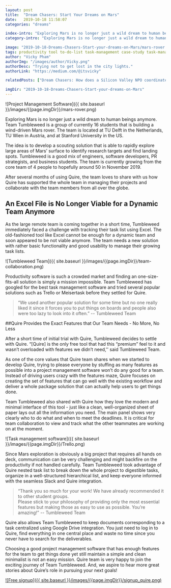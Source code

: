 ```yaml
---
layout: post
title:  "Dream Chasers: Start Your Dreams on Mars"
date:   2019-10-18 11:58:07
categories: "dreams"

index-intro: "Exploring Mars is no longer just a wild dream to human beings anymore. Team Tumbleweed is a group of currently 16 students that is building a wind-driven Mars rover. The team is located at TU Delft in the Netherlands, TU Wien in Austria, and at Stanford University in the US."
category-intro: "Exploring Mars is no longer just a wild dream to human beings anymore. Team Tumbleweed is a group of currently 16 students that is building a wind-driven Mars rover. The team is located at TU Delft in the Netherlands, TU Wien in Austria, and at Stanford University in the US."

image: "2019-10-18-Dreams-Chasers-Start-your-dreams-on-Mars/mars-rover.png"
tags: productivity tool to-do-list task-management case-study task-management-software project-management-software Quire Trello Kanban-board
author: "Vicky Pham"
authorImg: "/images/author/Vicky.png"
authorDesc: "Trying not to get lost in the city lights."
authorLink: "https://medium.com/@itsvicky"

relatedPosts: ["Dream Chasers: How does a Silicon Valley NPO coordinate with 400 volunteers?", "Dream Chasers: Building a dream school together in Austria", "Dream Chasers: Making a Safer and Cleaner Space Environment"]

imgDir: "2019-10-18-Dreams-Chasers-Start-your-dreams-on-Mars"
---
```


![Project Management Software]({{ site.baseurl }}/images/{{page.imgDir}}/mars-rover.png)

Exploring Mars is no longer just a wild dream to human beings anymore. Team Tumbleweed is a group of currently 16 students that is building a wind-driven Mars rover. The team is located at TU Delft in the Netherlands, TU Wien in Austria, and at Stanford University in the US. 

The idea is to develop a scouting solution that is able to rapidly explore large areas of Mars’ surface to identify research targets and find landing spots. Tumbleweed is a good mix of engineers, software developers, PR strategists, and business students. The team is currently growing from the core team of 4 people to hopefully around 50 in November 2019.

After several months of using Quire, the team loves to share with us how Quire has supported the whole team in managing their projects and collaborate with the team members from all over the globe.

## An Excel File is No Longer Viable for a Dynamic Team Anymore

As the large remote team is coming together in a short time, Tumbleweed immediately faced a challenge with tracking their task list using Excel. The old-fashioned tool like Excel cannot be enough for a dynamic team and soon appeared to be not viable anymore. The team needs a new solution with rather basic functionality and good usability to manage their growing task lists. 

![Tumbleweed Team]({{ site.baseurl }}/images/{{page.imgDir}}/team-collaboration.png)

Productivity software is such a crowded market and finding an one-size-fits-all solution is simply a mission impossible. Team Tumbleweed has googled for the best task management software and tried several popular solutions such as Trello or Meisertask before they settled for Quire.

>“We used another popular solution for some time but no one really liked it since it forces you to put things on boards and people also were too lazy to look into it often.” -- Tumbleweed Team<br>

##Quire Provides the Exact Features that Our Team Needs - No More, No Less

After a short time of initial trial with Quire, Tumbleweed decides to settle with Quire. “[Quire] is the only free tool that had this “premium” feel to it and wasn’t overloaded with features we didn’t need,'' said Tumbleweed Team.

As one of the core values that Quire team shares when we started to develop Quire, trying to please everyone by stuffing as many features as possible into a project management software won’t do any good for a team. Instead of driving users crazy with the features maze, Quire focuses on creating the set of features that can go well with the existing workflow and deliver a whole package solution that can actually help users to get things done.

Team Tumbleweed also shared with Quire how they love the modern and minimal interface of this tool - just like a clean, well-organized sheet of paper lays out all the information you need. The main panel shows very clearly who to do what and when to meet the deadlines. It is critical for team collaboration to view and track what the other teammates are working on at the moment. 

![Task management software]({{ site.baseurl }}/images/{{page.imgDir}}/Trello.png)

Since Mars exploration is obviously a big project that requires all hands on deck, communication can be very challenging and might backfire on the productivity if not handled carefully. Team Tumbleweed took advantage of Quire nested task list to break down the whole project to digestible tasks, organize in a well-structured hierarchical list, and keep everyone informed with the seamless Slack and Quire integration. 

>“Thank you so much for your work! We have already recommended it to other student groups.<br>
>Please stick to your philosophy of providing only the most essential features but making those as easy to use as possible. You’re amazing!” -- Tumbleweed Team<br>

Quire also allows Team Tumbleweed to keep documents corresponding to a task centralized using Google Drive integration. You just need to log in to Quire, find everything in one central place and waste no time since you never have to search for the deliverables.

Choosing a good project management software that has enough features for the team to get things done yet still maintain a simple and clean minimalist is not an easy mission. Quire team is very happy to join the exciting journey of Team Tumbleweed.  And, we aspire to hear more great stories about Quire’s role in pursuing your next goals!

[![Free signup]({{ site.baseurl }}/images/{{page.imgDir}}/signup_quire.png)](https://bit.ly/3csOCXf)


[jekyll]:      http://jekyllrb.com
[jekyll-gh]:   https://github.com/jekyll/jekyll
[jekyll-help]: https://github.com/jekyll/jekyll-help
